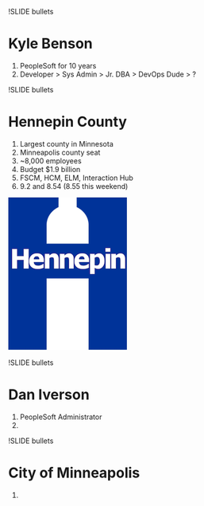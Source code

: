 !SLIDE bullets

# Kyle Benson

1. PeopleSoft for 10 years
1. Developer > Sys Admin > Jr. DBA > DevOps Dude > ?

!SLIDE bullets

# Hennepin County

1. Largest county in Minnesota
1. Minneapolis county seat
1. ~8,000 employees
1. Budget $1.9 billion
1. FSCM, HCM, ELM, Interaction Hub
1. 9.2 and 8.54 (8.55 this weekend)

![.psadminlogo psadmin.io Logo](../_images/hc.tif)

!SLIDE bullets

# Dan Iverson

1. PeopleSoft Administrator
1. 

!SLIDE bullets

# City of Minneapolis

1. 